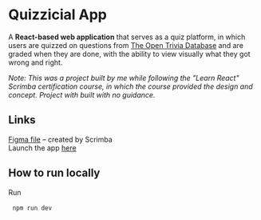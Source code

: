 # Quizzicial App
A **React-based web application** that serves as a quiz platform, in which users are quizzed on questions from [The Open Trivia Database](https://opentdb.com/api_config.php) and are graded when they are done, with the ability to view visually what they got wrong and right.

*Note: This was a project built by me while following the "Learn React" Scrimba certification course, in which the course provided the design and concept. Project with built with no guidance.*

## Links
<a href="https://www.figma.com/file/E9S5iPcm10f0RIHK8mCqKL/Quizzical-App?node-id=0%3A1" target="_blank">Figma file</a> – created by Scrimba <br>
Launch the app [here]()

## How to run locally
Run <pre> ```npm run dev ``` </pre>
